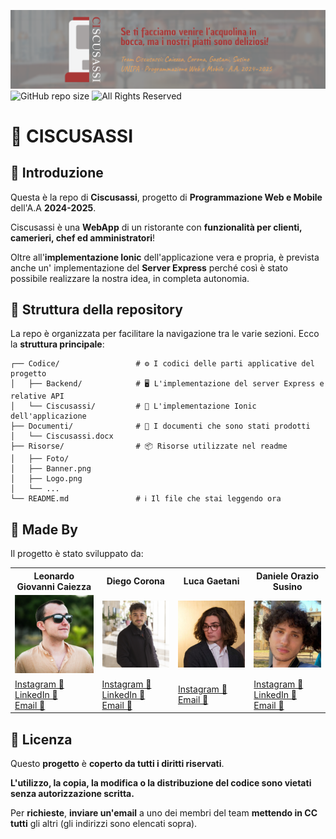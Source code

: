 ![Project's banner](./Risorse/Banner.png)
![GitHub repo size](https://img.shields.io/github/repo-size/KoganeNoShin/Ciscusassi)
![All Rights Reserved](https://img.shields.io/badge/license-All%20rights%20reserved-red)

# 🍝 CISCUSASSI

## 📖 Introduzione

Questa è la repo di **Ciscusassi**, progetto di **Programmazione Web e Mobile** dell'A.A **2024-2025**.

Ciscusassi è una **WebApp** di un ristorante con **funzionalità per clienti, camerieri, chef ed amministratori**!

Oltre all'**implementazione Ionic** dell'applicazione vera e propria, è prevista anche un' implementazione del **Server Express** perché così è stato possibile realizzare la nostra idea, in completa autonomia.

## 📂 Struttura della repository

La repo è organizzata per facilitare la navigazione tra le varie sezioni. Ecco la **struttura principale**:

```
┌── Codice/                	# ⚙️ I codici delle parti applicative del progetto
│   ├── Backend/			# 🖥️ L'implementazione del server Express e relative API
│   └── Ciscusassi/			# 🦞 L'implementazione Ionic dell'applicazione
├── Documenti/         		# 📄 I documenti che sono stati prodotti
│   └── Ciscusassi.docx
├── Risorse/               	# 📦 Risorse utilizzate nel readme
│   ├── Foto/
│   ├── Banner.png
│   ├── Logo.png
│   └── ...
└── README.md              	# ℹ️ Il file che stai leggendo ora
```

## 👥 Made By

Il progetto è stato sviluppato da:

<table>
	<tr>
		<th>Leonardo Giovanni Caiezza</th>
		<th>Diego Corona</th>
		<th>Luca Gaetani</th>
		<th>Daniele Orazio Susino</th>      
	</tr>
	<tr>
		<td><img src="./Risorse/Foto/Leonardo Giovanni Caiezza.jpg" alt="Leonardo Giovanni Caiezza" width="150"></td>
		<td><img src="./Risorse/Foto/Diego Corona.jpg" alt="Diego Corona" width="150"></td>
		<td><img src="./Risorse/Foto/Luca Gaetani.jpg" alt="Luca Gaetani" width="150"></td>
		<td><img src="./Risorse/Foto/Daniele Orazio Susino.jpg" alt="Daniele Orazio Susino" width="150"></td>     
	</tr>
	<tr>
		<td>
			<a href="https://www.instagram.com/leonardocaiezza03/">Instagram 📸</a><br>
			<a href="https://www.linkedin.com/in/leonardo-caiezza-719912364">LinkedIn 👔</a><br>
			<a href="mailto:leonardocaiezza20@gmail.com">Email 📨</a>
		</td>
		<td>
			<a href="https://www.instagram.com/diego_co3/">Instagram 📸</a><br>
			<a href="https://www.linkedin.com/in/diegocorona03">LinkedIn 👔</a><br>
			<a href="mailto:corona.diego@outlook.com">Email 📨</a>
		</td>
		<td>
			<a href="https://www.instagram.com/luca._gaetani/">Instagram 📸</a><br>
			<a href="mailto:luca.gae03@gmail.com">Email 📨</a>
		</td>
		<td>
			<a href="https://www.instagram.com/daniele.susino/">Instagram 📸</a><br>
			<a href="https://www.linkedin.com/in/susinodaniele/">LinkedIn 👔</a><br>
			<a href="mailto:susino.daniele@outlook.com">Email 📨</a>
		</td>
	</tr>
</table>

## 🔐 Licenza

Questo **progetto** è **coperto da tutti i diritti riservati**.

**L'utilizzo, la copia, la modifica o la distribuzione del codice sono vietati senza autorizzazione scritta.**  

Per **richieste**, **inviare un'email** a uno dei membri del team **mettendo in CC tutti** gli altri (gli indirizzi sono elencati sopra).
